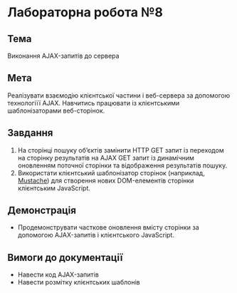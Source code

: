 # Лабораторна робота №8

## Тема
Виконання AJAX-запитів до сервера

## Мета
Реалізувати взаємодію клієнтської частини і веб-сервера за допомогою технологіїї AJAX. Навчитись працювати із клієнтськими шаблонізаторами веб-сторінок.

## Завдання

1. На сторінці пошуку об’єктів замінити HTTP GET запит із переходом на сторінку результатів на AJAX GET запит із динамічним оновленням поточної сторінки та відображення результатів пошуку.
1. Використати клієнтський шаблонізатор сторінок (наприклад, [Mustache](https://www.google.com/url?q=https://github.com/janl/mustache.js&sa=D&ust=1476659636650000&usg=AFQjCNHD_43DunvosTq-KaBA5CgHTmvdjg)) для створення нових DOM-елементів сторінки клієнтським JavaScript.

## Демонстрація

* Продемонструвати часткове оновлення вмісту сторінки за допомогою AJAX-запитів і клієнтського JavaScript.

## Вимоги до документації

* Навести код AJAX-запитів
* Навести розмітку клієнтських шаблонів
